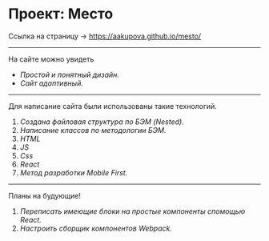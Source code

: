 # Проект: Место

Ссылка на страницу -> https://aakupova.github.io/mesto/

---

На сайте можно увидеть

- _Простой и понятный дизайн._
- _Сайт адаптивный._

---

Для написание сайта были использованы такие технологий.

1. _Создана файловая структура по БЭМ (Nested)._
2. _Написание классов по методологии БЭМ._
3. _HTML_
4. _JS_
5. _Css_
6. _React_
7. _Метод разработки Mobile First._

---

Планы на будующие!

1. _Переписать имеющие блоки на простые компоненты спомощью React._
2. _Настроить сборщик компонентов Webpack._